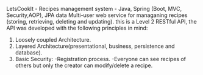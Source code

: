 LetsCookIt - Recipes management system - Java, Spring (Boot, MVC, Security,AOP), JPA data
Multi-user web service for managaning recipes (storing, retrieving, deleting and updating).
this is a Level 2 RESTful API, the API was developed with the following principles in mind:
1. Loosely coupled Architecture.
2. Layered Architecture(presentational, business, persistence and database).
3. Basic Security:
 -Registration process.
 -Everyone can see recipes of others but only the creator can modify/delete a recipe.
